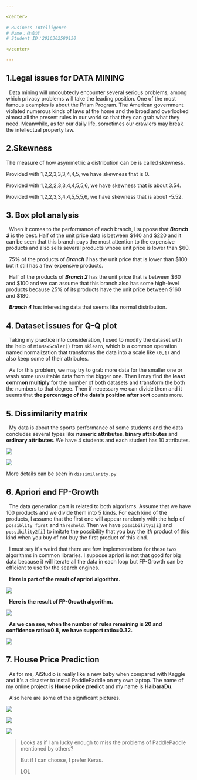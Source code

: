 ```yaml
---

<center> 
  
# Business Intelligence
# Name：杜会远
# Student ID：2016302580130

</center>

---
```


## 1.Legal issues for DATA MINING

&nbsp; Data mining will undoubtedly encounter several serious problems, among which privacy problems will take the leading position. One of the most famous examples is about the Prism Program. The American government violated numerous kinds of laws at the home and the broad and overlooked almost all the present rules in our world so that they can grab what they need. Meanwhile, as for our daily life, sometimes our crawlers may break the intellectual property law.

## 2.Skewness

The measure of how asymmetric a distribution can be is called skewness.

Provided with 1,2,2,3,3,3,4,4,5, we have skewness that is 0.

Provided with 1,2,2,2,3,3,4,4,5,5,6, we have skewness that is about 3.54.

Provided with 1,2,2,3,3,4,4,5,5,5,6, we have skewness that is about -5.52.

## 3. Box plot analysis

&nbsp; When it comes to the performance of each branch, I suppose that ***Branch 3*** is the best. Half of the unit price data is between $140 and $220 and it can be seen that this branch pays the most attention to the expensive products and also sells several products whose unit price is lower than $60. 

&nbsp; 75% of the products of ***Branch 1*** has the unit price that is lower than $100 but it still has a few expensive products.

&nbsp; Half of the products of ***Branch 2*** has the unit price that is between $60 and $100 and we can assume that this branch also has some high-level products because 25% of its products have the unit price between $160 and $180.

&nbsp; ***Branch 4*** has interesting data that seems like normal distribution.

## 4. Dataset issues for Q-Q plot

&nbsp; Taking my practice into consideration, I used to modify the dataset with the help of `MinMaxScaler()` from `sklearn`, which is a common operation named normalization that transforms the data into a scale like `(0,1)` and also keep some of their attributes. 

&nbsp; As for this problem, we may try to grab more data for the smaller one or wash some unsuitable data from the bigger one. Then I may find the **least common multiply** for the number of both datasets and transform the both the numbers to that degree. Then if necessary we can divide them and it seems that **the percentage of the data’s position after sort** counts more.



## 5. Dissimilarity matrix

&nbsp; My data is about the sports performance of some students and the data concludes several types like **numeric attributes**, **binary attributes** and **ordinary attributes**. We have 4 students and each student has 10 attributes.


![](assets/5.1.png)


![](assets/5.2.png)

More details can be seen in `dissimilarity.py`

## 6. Apriori and FP-Growth

&nbsp; The data generation part is related to both algorisms. Assume that we have 100 products and we divide them into 5 kinds. For each kind of the products, I assume that the first one will appear randomly with the help of `possiblity_first` and `threshold`. Then we have `possibility1[i]` and `possibility2[i]` to imitate the possibility that you buy the i*th* product of this kind when you buy of not buy the first product of this kind.

&nbsp; I must say it's weird that there are few implementations for these two algorithms in common libraries. I suppose apriori is not that good for big data because it will iterate all the data in each loop but FP-Growth can be efficient to use for the search engines.  

&nbsp; **Here is part of the result of apriori algorithm.**

![](./assets/61.png)

&nbsp; **Here is the result of FP-Growth algorithm.**

![](./assets/62.png)


&nbsp; **As we can see, when the number of rules remaining is 20 and confidence ratio=0.8, we have support ratio=0.32.**

![](./assets/6.3.png)



## 7. House Price Prediction

&nbsp; As for me, AiStudio is really like a new baby when compared with Kaggle and it's a disaster to install PaddlePaddle on my own laptop. The name of my online project is **House price predict** and my name is **HaibaraDu**. 


&nbsp; Also here are some of the significant pictures. 


![](./assets/7.1.png)

![](assets/7.2.png)

![](assets/7.3.png)

>Looks as if I am lucky enough to miss the problems of PaddlePaddle mentioned by others?
>
>  But if I can choose, I prefer Keras. 
> 
> LOL
